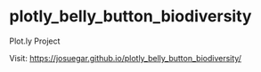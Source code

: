 # plotly_belly_button_biodiversity
Plot.ly Project

Visit: https://josuegar.github.io/plotly_belly_button_biodiversity/
